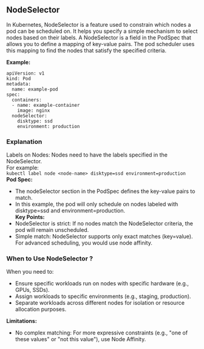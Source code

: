 ## NodeSelector

In Kubernetes, NodeSelector is a feature used to constrain which nodes a pod can be scheduled on. It helps you specify a simple mechanism to select nodes based on their labels. A NodeSelector is a field in the PodSpec that allows you to define a mapping of key-value pairs. The pod scheduler uses this mapping to find the nodes that satisfy the specified criteria.

**Example:**

```
apiVersion: v1
kind: Pod
metadata:
  name: example-pod
spec:
  containers:
  - name: example-container
    image: nginx
  nodeSelector:
    disktype: ssd
    environment: production
```

### Explanation

Labels on Nodes: Nodes need to have the labels specified in the NodeSelector.<br>
For example:<br>
`kubectl label node <node-name> disktype=ssd environment=production`<br>
**Pod Spec:**<br>

- The nodeSelector section in the PodSpec defines the key-value pairs to match.<br>
- In this example, the pod will only schedule on nodes labeled with disktype=ssd and environment=production.<br>
  **Key Points:**<br>
- NodeSelector is strict: If no nodes match the NodeSelector criteria, the pod will remain unscheduled.<br>
- Simple match: NodeSelector supports only exact matches (key=value). For advanced scheduling, you would use node affinity.<br>

### When to Use NodeSelector ?

When you need to:<br>

- Ensure specific workloads run on nodes with specific hardware (e.g., GPUs, SSDs).<br>
- Assign workloads to specific environments (e.g., staging, production).<br>
- Separate workloads across different nodes for isolation or resource allocation purposes.<br>

**Limitations:**

- No complex matching: For more expressive constraints (e.g., "one of these values" or "not this value"), use Node Affinity.<br>
